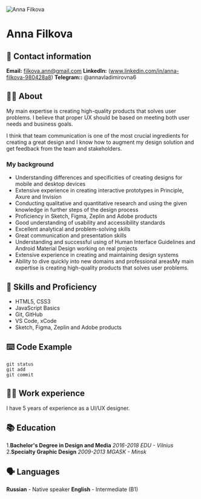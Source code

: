 ![Anna Filkova](https://media-exp1.licdn.com/dms/image/C4D03AQGbbZ8Z9L_3ew/profile-displayphoto-shrink_400_400/0/1572800512271?e=1664409600&v=beta&t=N2FhT7YEgOFen131Bn91f2qd3wnOvwLnilShs47Mhrc)
# **Anna Filkova**

## :iphone: Contact information
**Email:** filkova.ann@gmail.com 
**LinkedIn:** (www.linkedin.com/in/anna-filkova-980428a8)
**Telegram::** @annavladimirovna6

## :raising_hand_woman: About
My main expertise is creating high-quality products that solves user problems. I believe that proper UX should be based on meeting both user needs and business goals. 

I think that team communication is one of the most crucial ingredients for creating a great design and I know how to augment my design solution and get feedback from the team and stakeholders.

### My background
- Understanding differences and specificities of creating designs for mobile and desktop devices
- Extensive experience in creating interactive prototypes in Principle, Axure and Invision
- Conducting qualitative and quantitative research and using the given knowledge in further steps of the design process
- Proficiency in Sketch, Figma, Zeplin and Adobe products
- Good understanding of usability and accessibility standards
- Excellent analytical and problem-solving skills
- Great communication and presentation skills
- Understanding and successful using of Human Interface Guidelines and Android Material Design working on real projects
- Extensive experience in creating and maintaining design systems
- Ability to dive quickly into new domains and professional areasMy main expertise is creating high-quality products that solves user problems. 

## :dart: Skills and Proficiency
- HTML5, CSS3
- JavaScript Basics
- Git, GitHub
- VS Code, xCode
- Sketch, Figma, Zeplin and Adobe products

## :keyboard: Code Example
```
git status
git add
git commit
```

## :woman_technologist: Work experience
I have 5 years of experience as a UI/UX designer.

## :books: Education
1.**Bachelor's Degree in Design and Media**
*2016-2018*
_EDU - Vilnius_
2.**Specialty Graphic Design**
*2009-2013* 
_MGASK - Minsk_

## :speaking_head: Languages
**Russian** - Native speaker
**English** - Intermediate (B1)
